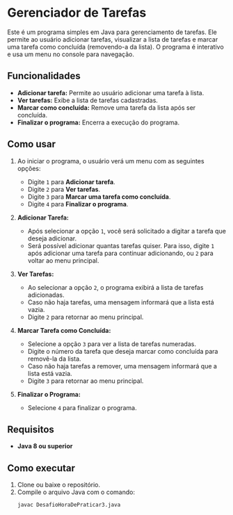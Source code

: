 # Gerenciador de Tarefas

Este é um programa simples em Java para gerenciamento de tarefas. Ele permite ao usuário adicionar tarefas, visualizar a lista de tarefas e marcar uma tarefa como concluída (removendo-a da lista). O programa é interativo e usa um menu no console para navegação.

## Funcionalidades

- **Adicionar tarefa:** Permite ao usuário adicionar uma tarefa à lista.
- **Ver tarefas:** Exibe a lista de tarefas cadastradas.
- **Marcar como concluída:** Remove uma tarefa da lista após ser concluída.
- **Finalizar o programa:** Encerra a execução do programa.

## Como usar

1. Ao iniciar o programa, o usuário verá um menu com as seguintes opções:
    - Digite `1` para **Adicionar tarefa**.
    - Digite `2` para **Ver tarefas**.
    - Digite `3` para **Marcar uma tarefa como concluída**.
    - Digite `4` para **Finalizar o programa**.

2. **Adicionar Tarefa:**
   - Após selecionar a opção `1`, você será solicitado a digitar a tarefa que deseja adicionar.
   - Será possível adicionar quantas tarefas quiser. Para isso, digite `1` após adicionar uma tarefa para continuar adicionando, ou `2` para voltar ao menu principal.

3. **Ver Tarefas:**
   - Ao selecionar a opção `2`, o programa exibirá a lista de tarefas adicionadas. 
   - Caso não haja tarefas, uma mensagem informará que a lista está vazia.
   - Digite `2` para retornar ao menu principal.

4. **Marcar Tarefa como Concluída:**
   - Selecione a opção `3` para ver a lista de tarefas numeradas.
   - Digite o número da tarefa que deseja marcar como concluída para removê-la da lista.
   - Caso não haja tarefas a remover, uma mensagem informará que a lista está vazia.
   - Digite `3` para retornar ao menu principal.

5. **Finalizar o Programa:**
   - Selecione `4` para finalizar o programa.

## Requisitos

- **Java 8 ou superior**

## Como executar

1. Clone ou baixe o repositório.
2. Compile o arquivo Java com o comando:
   ```bash
   javac DesafioHoraDePraticar3.java

